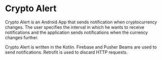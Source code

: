 # Crypto Alert

Crypto Alert is an Android App that sends notification when cryptocurrency changes. The user specifies the interval in which he wants to receive notifications and the application sends notifications when the currency changes further.

Crypto Alert is written in the Kotlin. Firebase and Pusher Beams are used to send notifications. Retrofit is used to discard HTTP requests.